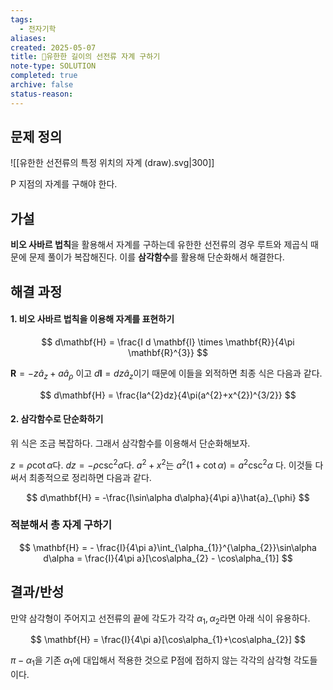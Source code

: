 ```yaml
---
tags:
  - 전자기학
aliases: 
created: 2025-05-07
title: 🔬유한한 길이의 선전류 자계 구하기
note-type: SOLUTION
completed: true
archive: false
status-reason:
---
```



## 문제 정의
![[유한한 선전류의 특정 위치의 자계  (draw).svg|300]]

P 지점의 자계를 구해야 한다.

## 가설
**비오 사바르 법칙**을 활용해서 자계를 구하는데 유한한 선전류의 경우 루트와 제곱식 때문에 문제 풀이가 복잡해진다. 이를 **삼각함수**를 활용해 단순화해서 해결한다.

## 해결 과정
#### 1. 비오 사바르 법칙을 이용해 자계를 표현하기

$$
d\mathbf{H} = \frac{I d \mathbf{l} \times \mathbf{R}}{4\pi \mathbf{R}^{3}}
$$

$\mathbf{R} = -z \hat{a}_{z} + a \hat{a}_{\rho}$ 이고 $d\mathbf{l} = dz \hat{a}_{z}$이기 때문에 이들을 외적하면 최종 식은 다음과 같다.

$$
d\mathbf{H} = \frac{Ia^{2}dz}{4\pi(a^{2}+x^{2})^{3/2}}
$$
#### 2. 삼각함수로 단순화하기

위 식은 조금 복잡하다. 그래서 삼각함수를 이용해서 단순화해보자.

$z = \rho \cot \alpha$다. $dz = - \rho \csc ^{2} \alpha$다. $a^{2} + x^{2}$는 $a^{2} (1 + \cot\alpha) = a^{2}\csc ^{2}\alpha$ 다. 이것들 다 써서 최종적으로 정리하면 다음과 같다.

$$
d\mathbf{H} = -\frac{I\sin\alpha d\alpha}{4\pi a}\hat{a}_{\phi}
$$

### 적분해서 총 자계 구하기

$$
\mathbf{H} = - \frac{I}{4\pi a}\int_{\alpha_{1}}^{\alpha_{2}}\sin\alpha   d\alpha  = \frac{I}{4\pi a}[\cos\alpha_{2} - \cos\alpha_{1}]
$$

## 결과/반성
만약 삼각형이 주어지고 선전류의 끝에 각도가 각각 $\alpha_{1},\alpha_{2}$라면 아래 식이 유용하다.

$$
\mathbf{H} = \frac{I}{4\pi a}[\cos\alpha_{1}+\cos\alpha_{2}]
$$

$\pi-\alpha_{1}$을 기존 $\alpha_{1}$에 대입해서 적용한 것으로 P점에 접하지 않는 각각의 삼각형 각도들이다.
